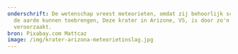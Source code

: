 ```yaml
---
onderschrift: De wetenschap vreest meteorieten, omdat zij behoorlijk schade aan
  de aarde kunnen toebrengen, Deze krater in Arizone, VS, is door zo'n meteoriet
  veroorzaakt.
bron: Pixabay.com Mattcaz
image: /img/krater-arizona-meteorietinslag.jpg
---
```

